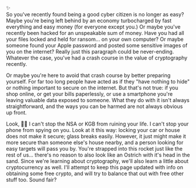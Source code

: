 ✨  
So you've recently found being a good cyber citizen is no longer as easy? Maybe you're being left behind by an economy turbocharged by fast everything and easy money (for everyone except you.) Or maybe you've recently been hacked for an unspeakable sum of money. Have you had all your files locked and held for ransom... on your own computer? Or maybe someone found your Apple password and posted some sensitive images of you on the internet? Really just this paragraph could be never-ending. Whatever the case, you've had a crash course in the value of cryptography recently. 

Or maybe you're here to avoid that crash course by better preparing yourself. For far too long people have acted as if they "have nothing to hide" or nothing important to secure on the internet. But that's not true: if you shop online, or get your bills paperlessly, or use a smartphone you're leaving valuable data exposed to someone. What they do with it isn't always straightforward, and the ways you can be harmed are not always obvious up front.

Look, 🕵🏽 I can't stop the NSA or KGB from ruining your life. I can't stop your phone from spying on you. Look at it this way: locking your car or house does not make it secure; glass breaks easily. However, it just might make it more secure than someone else's house nearby, and a person looking for easy targets will pass you by. You're strapped into this rocket just like the rest of us... there's no reason to also look like an Ostrich with it's head in the sand. Since we're learning about cryptography, we'll also learn a little about cryptocurrency as well. I'll attempt to keep this page updated with info on obtaining some free crypto, and will try to balance that out with free other stuff too. Sound fair?
